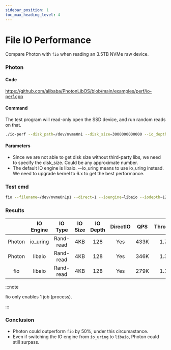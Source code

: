 ```yaml
---
sidebar_position: 1
toc_max_heading_level: 4
---
```


# File IO Performance

Compare Photon with `fio` when reading an 3.5TB NVMe raw device.

### Photon

#### Code

https://github.com/alibaba/PhotonLibOS/blob/main/examples/perf/io-perf.cpp

#### Command

The test program will read-only open the SSD device, and run random reads on that.

```bash
./io-perf --disk_path=/dev/nvme0n1 --disk_size=3000000000000 --io_depth=128 --io_size=4096 --io_uring 
```

#### Parameters

- Since we are not able to get disk size without third-party libs, we need to specify the disk_size. Could be any approximate number.
- The default IO engine is libaio. --io_uring means to use io_uring instead. We need to upgrade kernel to 6.x to get the best performance.


### Test cmd

```bash
fio --filename=/dev/nvme0n1p1 --direct=1 --ioengine=libaio --iodepth=128 --rw=randread --bs=4k --size=100% --group_reporting --name=randread --numjobs=1
```

### Results

|        | IO Engine |  IO Type  | IO Size | IO Depth | DirectIO |  QPS  | Throughput | CPU util |
| :----: | :-------: | :-------: | :-----: | :------: | :------: | :---: | :--------: | :------: |
| Photon | io_uring  | Rand-read |   4KB   |   128    |   Yes    | 433K  |   1.73GB   |   100%   |
| Photon |  libaio   | Rand-read |   4KB   |   128    |   Yes    | 346K  |   1.38GB   |   100%   |
|  fio   |  libaio   | Rand-read |   4KB   |   128    |   Yes    | 279K  |   1.11GB   |   100%   |

:::note

fio only enables 1 job (process).

:::

### Conclusion

- Photon could outperform `fio` by 50%, under this circumastance.
- Even if switching the IO engine from `io_uring` to `libaio`, Photon could still surpass.